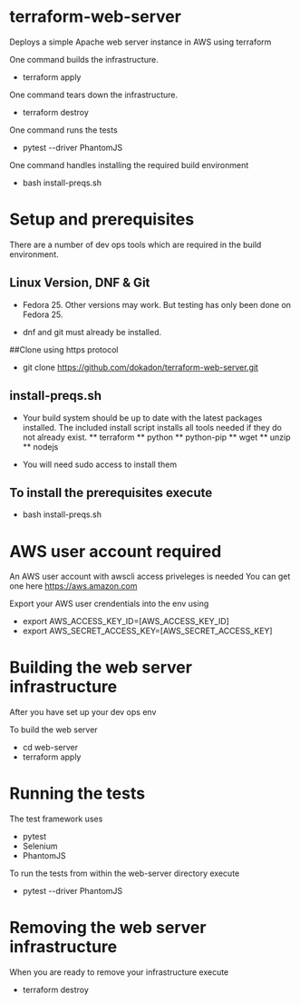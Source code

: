 # terraform-web-server
Deploys a simple Apache web server instance in AWS using terraform

One command builds the infrastructure.
* terraform apply

One command tears down the infrastructure.
* terraform destroy

One command runs the tests
* pytest --driver PhantomJS

One command handles installing the required build environment
* bash install-preqs.sh


# Setup and prerequisites

There are a number of dev ops tools which are required in the build environment.

## Linux Version, DNF & Git
* Fedora 25.  Other versions may work.  But testing has only been done on Fedora 25.

* dnf and git must already be installed.

##Clone using https protocol
*  git clone https://github.com/dokadon/terraform-web-server.git

## install-preqs.sh
* Your build system should be up to date with the latest packages installed.  The included install script installs all tools needed if they do not already exist.
** terraform
** python
** python-pip
** wget
** unzip
** nodejs

* You will need sudo access to install them

## To install the prerequisites execute
* bash install-preqs.sh

# AWS user account required
An AWS user account with awscli access priveleges is needed
You can get one here https://aws.amazon.com

Export your AWS user crendentials into the env using
* export AWS_ACCESS_KEY_ID=[AWS_ACCESS_KEY_ID]
* export AWS_SECRET_ACCESS_KEY=[AWS_SECRET_ACCESS_KEY]

# Building the web server infrastructure

After you have set up your dev ops env

To build the web server
* cd web-server
* terraform apply

# Running the tests

The test framework uses
* pytest
* Selenium
* PhantomJS

To run the tests from within the web-server directory execute
* pytest --driver PhantomJS

# Removing the web server infrastructure

When you are ready to remove your infrastructure execute
* terraform destroy
